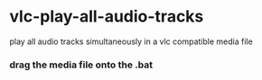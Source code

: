 # vlc-play-all-audio-tracks
play all audio tracks simultaneously in a vlc compatible media file

### drag the media file onto the .bat
